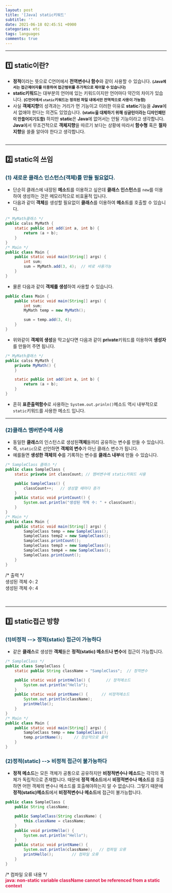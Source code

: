 ```yaml
---
layout: post
title: '[Java] static키워드'
subtitle: ''
date: 2021-06-18 02:45:51 +0900
categories: etc
tags: languages
comments: true
---
```


---

## 1️⃣ static이란?

- **정적**이라는 뜻으로 C언어에서 **전역변수나 함수**와 같이 사용할 수 있습니다. <b style="font-size:85%">(Java에서는 **접근제어자**를 이용하여 접근범위를 추가적으로 제어할 수 있습니다)</b>
- **static키워드**는 대부분의 언어에 있는 키워드이지만 언어마다 약간의 차이가 있습니다. <b style="font-size:85%">(C언어에서 `static`키워드는 <rd>정의된 파일 내에서만 전역적으로 사용이 가능함</rd>)</b>
- 사실 **객체지향**의 성격과는 거리가 먼 기능이고 이러한 이유로 **static**기능을 **Java**에서 없애야 한다는 의견도 있었습니다. <b style="font-size:90%">(static을 대체하기 위해 싱글턴이라는 디자인패턴이 만들어지기도함)</b> 하지만 **static**은 **Java**에 없어서는 안될 기능이라고 생각합니다. **Java**에서 무조건적으로 **객체지향**을 따르기 보다는 상황에 따라서 **함수형** 혹은 **절차지향**을 쓸줄 알아야 한다고 생각합니다.
  <br><br>

---

## 2️⃣ static의 쓰임

<h3 style="color:#0e435c;">(1) 새로운 클래스 인스턴스(객체)를 만들 필요없다.</h3>

- 단순히 클래스에 내장된 **메소드**를 이용하고 싶은데 **클래스 인스턴스**를 `new`를 이용하여 생성하는 것은 메모리적으로 비효율적 입니다.
- 다음과 같이 **객체**를 생성할 필요없이 **클래스**를 이용하여 **메소드**를 호출할 수 있습니다.

```java
/* MyMath클래스 */
public calss MyMath {
    static public int add(int a, int b) {
        return (a + b);
    }
}
/* Main */
public class Main {
    public static void main(String[] args) {
        int sum;
        sum = MyMath.add(3, 4);  // 바로 사용가능
    }
}
```

- 물론 다음과 같이 **객체를 생성**하여 사용할 수 있습니다.

```java
public class Main {
    public static void main(String[] args) {
        int sum;
        MyMath temp = new MyMath();

        sum = temp.add(3, 4);
    }
}
```

- 위와같이 **객체의 생성**을 막고싶다면 다음과 같이 **private**키워드를 이용하여 **생성자**를 만들어 주면 됩니다.

```java
/* MyMath클래스 */
public calss MyMath {
    private MyMath() {
    }

    static public int add(int a, int b) {
        return (a + b);
    }
}
```

- 흔히 **표준출력함수**로 사용하는 `System.out.prinln()`메소드 역시 내부적으로 `static`키워드를 사용한 메소드 입니다.

---

<h3 style="color:#0e435c;">(2)클래스 멤버변수에 사용</h3>

- 동일한 **클래스**의 인스턴스로 생성된**객체**들끼리 공유하는 변수를 만들 수 있습니다.
- 즉, `static`으로 선언하면 **객체의 변수**가 아닌 <rd>클래스 변수</rd>가 됩니다.
- 예를들면 **생성한 객체의 수**를 기록하는 변수를 **클래스 내부**에 만들 수 있습니다.

```java
/* SampleClass 클래스 */
public class SampleClass {
    static private int classCount; // 멤버변수에 static키워드 사용

    public SampleClass() {
        classCount++;   // 생성할 때마다 증가
    }
    public static void printCount() {
        System.out.println("생성된 객체 수: " + classCount);
    }
}
/* Main */
public class Main {
    public static void main(String[] args) {
        SampleClass temp = new SampleClass();
        SampleClass temp2 = new SampleClass();
        SampleClass.printCount();
        SampleClass temp3 = new SampleClass();
        SampleClass temp4 = new SampleClass();
        SampleClass.printCount();
    }
}
```

<kkr>
<rmk>/* 출력 */</rmk><br>
생성된 객체 수: 2<br>
생성된 객체 수: 4<br>
</kkr>
<br><br>

---

## 3️⃣ static접근 방향

<h3 style="color:#0e435c;">(1)비정적 --> 정적(static) 접근이 가능하다</h3>

- 같은 **클래스**로 생성한 **객체**들은 **정적(static) 메소드나 변수**에 접근이 가능합니다.

```java
/* SampleClass */
public class SampleClass {
    static public String className = "SampleClass";  // 정적변수

    public static void printHello() {       // 정적메소드
        System.out.println("Hello");
    }
    public static void printName() {      // 비정적메소드
        System.out.println(className);
        printHello();
    }
}
/* Main */
public class Main {
    public static void main(String[] args) {
        SampleClass temp = new SampleClass();
        temp.printName();     // 정상적으로 출력
    }
}
```

<h3 style="color:#0e435c;">(2)정적(static) --> 비정적 접근이 불가능하다</h3>

- **정적 메소드**는 모든 객체가 공통으로 공유하지만 **비정적변수나 메소드**는 각각의 객체가 독립적으로 존재합니다. 때문에 **정적 메소드**에서 **비정적변수나 메소드**를 호출하면 <rd>어떤 객체의 변수나 메소드를 호출해야하는지 알 수 없습니다.</rd> 그렇기 때문에 **정적(static)메소드**에서 **비정적변수나 메소드**에 접근이 불가능합니다.

```java
public class SampleClass {
    public String className;

    public SampleClass(String className) {
        this.className = className;
    }
    public void printHello() {
        System.out.println("Hello");
    }
    public static void printName() {
        System.out.println(className);   // 컴파일 오류
        printHello();        // 컴파일 오류
    }
}
```

<kkr>
<rmk>/* 컴파일 오류 내용 */</rmk><br>
<b style="color:#dd1144;">java: non-static variable className cannot be referenced from a static context</b><br>
</kkr>
